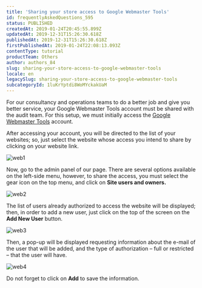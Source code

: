 ```yaml
---
title: 'Sharing your store access to Google Webmaster Tools'
id: frequentlyAskedQuestions_595
status: PUBLISHED
createdAt: 2019-01-24T20:45:55.899Z
updatedAt: 2019-12-31T15:26:30.618Z
publishedAt: 2019-12-31T15:26:30.618Z
firstPublishedAt: 2019-01-24T22:08:13.093Z
contentType: tutorial
productTeam: Others
author: authors_84
slug: sharing-your-store-access-to-google-webmaster-tools
locale: en
legacySlug: sharing-your-store-access-to-google-webmaster-tools
subcategoryId: 1luKrYptdi8WoMYckakUaM
---
```


For our consultancy and operations teams to do a better job and give you better service, your Google Webmaster Tools account must be shared with the audit team. For this setup, we must initially access the [Google Webmaster Tools](http://www.google.com.br/webmasters/) account.

After accessing your account, you will be directed to the list of your websites; so, just select the website whose access you intend to share by clicking on your website link.

![web1](https://images.contentful.com/alneenqid6w5/3sjO5gPjcA2uCms8KskmU4/484df9e2d251c709169c88a626e2b575/web1.png)

Now, go to the admin panel of our page. There are several options available on the left-side menu, however, to share the access, you must select the gear icon on the top menu, and click on **Site users and owners.**

![web2](https://images.contentful.com/alneenqid6w5/kk9u4aygFyAG4EkKsYIw0/67bd8a6966fafea49f6c50f81d36c49d/web2.png)

The list of users already authorized to access the website will be displayed; then, in order to add a new user, just click on the top of the screen on the **Add New User** button.

![web3](https://images.contentful.com/alneenqid6w5/1MLOKUoQliKsMc88EQUcmK/3e7dc118b07c2f23282ba48e63c1aee0/web3.png)

Then, a pop-up will be displayed requesting information about the e-mail of the user that will be added, and the type of authorization &#8211; full or restricted – that the user will have.

![web4](https://images.contentful.com/alneenqid6w5/hINzOyisNy0GyaMSOMEMq/b629abc8ff70a3820ab37f8a57f974e2/web4.png)

Do not forget to click on **Add** to save the information.
